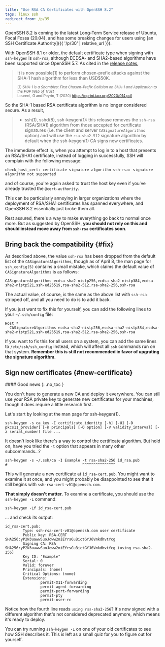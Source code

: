 ```yaml
---
title: "Use RSA CA Certificates with OpenSSH 8.2"
tags: linux ssh
redirect_from: /p/35
---
```


OpenSSH 8.2 is coming to the latest Long-Term Service release of Ubuntu, Focal Fossa (20.04), and has some breaking changes for users using [an SSH Certificate Authority]({{ '/p/30' | relative_url }}).

With OpenSSH 8.1 or older, the default certificate type when signing with `ssh-keygen` is `ssh-rsa`, although ECDSA- and SHA2-based algorithms have been supported since OpenSSH 5.7. As cited in the [release notes][openssh-8.2],

> It is now possible\[1\] to perform chosen-prefix attacks against the SHA-1 hash algorithm for less than USD$50K.
>
> <sup>\[1\] *SHA-1 is a Shambles: First Chosen-Prefix Collision on SHA-1 and Application to the PGP Web of Trust*  
> Leurent, G and Peyrin, T (2020) <https://eprint.iacr.org/2020/014.pdf></sup>

So the SHA-1 based RSA certificate algorithm is no longer considered secure. As a result,

> * ssh(1), sshd(8), ssh-keygen(1): this release removes the `ssh-rsa` (RSA/SHA1) algorithm from those accepted for certificate signatures (i.e. the client and server `CASignatureAlgorithms` option) and will use the `rsa-sha2-512` signature algorithm by default when the ssh-keygen(1) CA signs new certificates.

The immediate effect is, when you attempt to log in to a host that presents an RSA/SHA1 certificate, instead of logging in successfully, SSH will complain with the following message:

```text
check_host_cert: certificate signature algorithm ssh-rsa: signature algorithm not supported
```

and of course, you're again asked to trust the host key even if you've already trusted the `@cert-authority`.

This can be particularly annoying in larger organizations where the deployment of RSA/SHA1 certificates has spanned everywhere, and OpenSSH 8.2 essentially just broke them all.

Rest assured, there's a way to make everything go back to normal once more. But as suggested by OpenSSH, **you should not rely on this and should instead move away from `ssh-rsa` certificates soon**.

## Bring back the compatibility {#fix}

As described above, the value `ssh-rsa` has been dropped from the default list of the `CASignatureAlgorithms`, though as of April 8, the man page for `ssh_config(5)` contains a small mistake, which claims the default value of `CASignatureAlgorithms` is as follows:

```text
CASignatureAlgorithms ecdsa-sha2-nistp256,ecdsa-sha2-nistp384,ecdsa-sha2-nistp521,ssh-ed25519,rsa-sha2-512,rsa-sha2-256,ssh-rsa
```

The actual value, of course, is the same as the above list with `ssh-rsa` stripped off, and all you need to do is to add it back.

If you just want to fix this for yourself, you can add the following lines to your `~/.ssh/config` file:

```text
Host *
  CASignatureAlgorithms ecdsa-sha2-nistp256,ecdsa-sha2-nistp384,ecdsa-sha2-nistp521,ssh-ed25519,rsa-sha2-512,rsa-sha2-256,ssh-rsa
```

If you want to fix this for all users on a system, you can add the same lines to `/etc/ssh/ssh_config` instead, which will affect all `ssh` commands run on that system. **Remember this is still not recommended in favor of upgrating the signature algorithm.**

## Sign new certificates {#new-certificate}

<div class="notice--success" markdown="1">
#### <i class="fas fa-fw fa-check"></i> Good news
{: .no_toc }

You don't have to generate a new CA and deploy it everywhere. You can still use your RSA private key to generate new certificates for your machines, though it does require a little research first.
</div>

Let's start by looking at the man page for ssh-keygen(1).

```shell
ssh-keygen -s ca_key -I certificate_identity [-h] [-U] [-D pkcs11_provider] [-n principals] [-O option] [-V validity_interval] [-z serial_number] file ...
```

It doesn't look like there's a way to control the certificate algorithm. But hold on, have you tried the `-t` option that appears in many other subcommands...?

```shell
ssh-keygen -s ~/.ssh/ca -I Example -t rsa-sha2-256 id_rsa.pub
#                                  ^^^^^^^^^^^^^^^
```

This will generate a new certificate at `id_rsa-cert.pub`. You might want to examine it at once, and you might probably be disappointed to see that it still begins with `ssh-rsa-cert-v01@openssh.com`.

**That simply doesn't matter.** To examine a certificate, you should use the `ssh-keygen -L` command:

```shell
ssh-keygen -Lf id_rsa-cert.pub
```

... and check its output:

```text
id_rsa-cert.pub:
        Type: ssh-rsa-cert-v01@openssh.com user certificate
        Public key: RSA-CERT SHA256:yP2N3uawwSuoJdww2miEYrsGuBictGYJ6VmkdhvtYcg
        Signing CA: RSA SHA256:yP2N3uawwSuoJdww2miEYrsGuBictGYJ6VmkdhvtYcg (using rsa-sha2-256)
        Key ID: "Example"
        Serial: 0
        Valid: forever
        Principals: (none)
        Critical Options: (none)
        Extensions:
                permit-X11-forwarding
                permit-agent-forwarding
                permit-port-forwarding
                permit-pty
                permit-user-rc
```

Notice how the fourth line reads `using rsa-sha2-256`? It's now signed with a different algorithm that's not considered deprecated anymore, which means it's ready to deploy.

You can try running `ssh-keygen -L` on one of your old certificates to see how SSH describes it. This is left as a small quiz for you to figure out for yourself.


  [openssh-8.2]: https://www.openssh.com/txt/release-8.2
  [bug]: https://bugs.launchpad.net/ubuntu/+source/openssh/+bug/1871465
